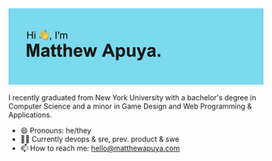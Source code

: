 <img src="https://raw.githubusercontent.com/mapuya19/mapuya19/main/header.png">

I recently graduated from New York University with a bachelor's degree in Computer Science and a minor in Game Design and Web Programming & Applications.

- 😄 Pronouns: he/they
- 👨‍💻 Currently devops & sre, prev. product & swe
- 📫 How to reach me: hello@matthewapuya.com

<!--
<a href="https://github.com/anuraghazra/github-readme-stats">
  <img align="center" src="https://github-readme-stats.vercel.app/api?username=mapuya19&show_icons=true&hide=stars" />
</a>
<a href="https://github.com/anuraghazra/convoychat">
  <img align="center" src="https://github-readme-stats.vercel.app/api/top-langs/?username=mapuya19&layout=compact&hide=yacc,Game%20Maker%20Language,C" />
</a>
 -->

<!-- 
[![mapuya19's GitHub stats](https://github-readme-stats.vercel.app/api?username=mapuya19&show_icons=true&hide=stars)](https://github.com/anuraghazra/github-readme-stats)
[![Top Langs](https://github-readme-stats.vercel.app/api/top-langs/?username=mapuya19&layout=compact&hide=yacc,Game%20Maker%20Language,C)](https://github.com/anuraghazra/github-readme-stats)
 -->

<!--
**mapuya19/mapuya19** is a ✨ _special_ ✨ repository because its `README.md` (this file) appears on your GitHub profile.

Here are some ideas to get you started:

- 🔭 I’m currently working on ...
- 🌱 I’m currently learning ...
- 👯 I’m looking to collaborate on ...
- 🤔 I’m looking for help with ...
- 💬 Ask me about ...
- 📫 How to reach me: ...
- 😄 Pronouns: ...
- ⚡ Fun fact: ...
-->
